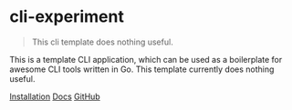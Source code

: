 # cli-experiment

> This cli template does nothing useful.

This is a template CLI application, which can be used as a boilerplate for awesome CLI tools written in Go.
This template currently does nothing useful.

[Installation](installation.md)
[Docs](docs.md)
[GitHub](https://github.com/verkestk/cli-experiment)
